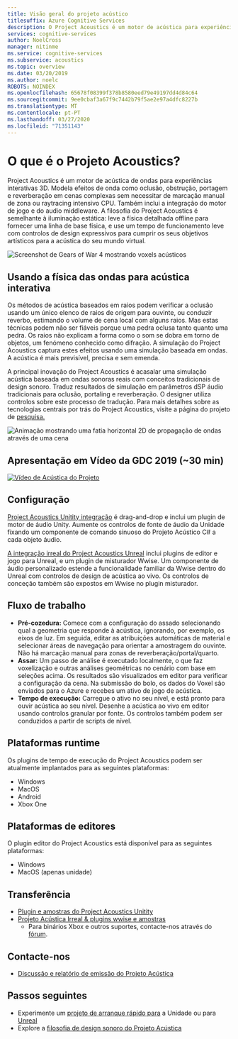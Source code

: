 ```yaml
---
title: Visão geral do projeto acústico
titlesuffix: Azure Cognitive Services
description: O Project Acoustics é um motor de acústica para experiências interativas 3D, integrando a simulação de física de ondas assadas com controlos de design interativos.
services: cognitive-services
author: NoelCross
manager: nitinme
ms.service: cognitive-services
ms.subservice: acoustics
ms.topic: overview
ms.date: 03/20/2019
ms.author: noelc
ROBOTS: NOINDEX
ms.openlocfilehash: 65678f08399f378b8580eed79e49197dd4d84c64
ms.sourcegitcommit: 9ee0cbaf3a67f9c7442b79f5ae2e97a4dfc8227b
ms.translationtype: MT
ms.contentlocale: pt-PT
ms.lasthandoff: 03/27/2020
ms.locfileid: "71351143"
---
```

# <a name="what-is-project-acoustics"></a>O que é o Projeto Acoustics?
Project Acoustics é um motor de acústica de ondas para experiências interativas 3D. Modela efeitos de onda como oclusão, obstrução, portagem e reverberação em cenas complexas sem necessitar de marcação manual de zona ou raytracing intensivo CPU. Também inclui a integração do motor de jogo e do audio middleware. A filosofia do Project Acoustics é semelhante à iluminação estática: leve a física detalhada offline para fornecer uma linha de base física, e use um tempo de funcionamento leve com controlos de design expressivos para cumprir os seus objetivos artísticos para a acústica do seu mundo virtual.

![Screenshot de Gears of War 4 mostrando voxels acústicos](media/gears-with-voxels.jpg)

## <a name="using-wave-physics-for-interactive-acoustics"></a>Usando a física das ondas para acústica interativa
Os métodos de acústica baseados em raios podem verificar a oclusão usando um único elenco de raios de origem para ouvinte, ou conduzir reverbo, estimando o volume de cena local com alguns raios. Mas estas técnicas podem não ser fiáveis porque uma pedra oclusa tanto quanto uma pedra. Os raios não explicam a forma como o som se dobra em torno de objetos, um fenómeno conhecido como difração. A simulação do Project Acoustics captura estes efeitos usando uma simulação baseada em ondas. A acústica é mais previsível, precisa e sem emenda.

A principal inovação do Project Acoustics é acasalar uma simulação acústica baseada em ondas sonoras reais com conceitos tradicionais de design sonoro. Traduz resultados de simulação em parâmetros dSP áudio tradicionais para oclusão, portaling e reverberação. O designer utiliza controlos sobre este processo de tradução. Para mais detalhes sobre as tecnologias centrais por trás do Project Acoustics, visite a página do projeto de [pesquisa.](https://www.microsoft.com/en-us/research/project/project-triton/)

![Animação mostrando uma fatia horizontal 2D de propagação de ondas através de uma cena](media/wave-simulation.gif)

## <a name="video-presentation-from-gdc-2019-30-min"></a>Apresentação em Vídeo da GDC 2019 (~30 min)
[![Vídeo de Acústica do Projeto](https://img.youtube.com/vi/uY4G-GUAQIE/0.jpg)](https://www.youtube.com/watch?v=uY4G-GUAQIE "Clique para reproduzir vídeo")

## <a name="setup"></a>Configuração
[Project Acoustics Unitity integração](unity-integration.md) é drag-and-drop e inclui um plugin de motor de áudio Unity. Aumente os controlos de fonte de áudio da Unidade fixando um componente de comando sinuoso do Projeto Acústico C# a cada objeto áudio.

[A integração irreal do Project Acoustics Unreal](unreal-integration.md) inclui plugins de editor e jogo para Unreal, e um plugin de misturador Wwise. Um componente de áudio personalizado estende a funcionalidade familiar da Wwise dentro do Unreal com controlos de design de acústica ao vivo. Os controlos de conceção também são expostos em Wwise no plugin misturador.

## <a name="workflow"></a>Fluxo de trabalho
* **Pré-cozedura:** Comece com a configuração do assado selecionando qual a geometria que responde à acústica, ignorando, por exemplo, os eixos de luz. Em seguida, editar as atribuições automáticas de material e selecionar áreas de navegação para orientar a amostragem do ouvinte. Não há marcação manual para zonas de reverberação/portal/quarto.
* **Assar:** Um passo de análise é executado localmente, o que faz voxelização e outras análises geométricas no cenário com base em seleções acima. Os resultados são visualizados em editor para verificar a configuração da cena. Na submissão do bolo, os dados do Voxel são enviados para o Azure e recebes um ativo de jogo de acústica.
* **Tempo de execução:** Carregue o ativo no seu nível, e está pronto para ouvir acústica ao seu nível. Desenhe a acústica ao vivo em editor usando controlos granular por fonte. Os controlos também podem ser conduzidos a partir de scripts de nível.

## <a name="runtime-platforms"></a>Plataformas runtime
Os plugins de tempo de execução do Project Acoustics podem ser atualmente implantados para as seguintes plataformas:
* Windows
* MacOS
* Android
* Xbox One

## <a name="editor-platforms"></a>Plataformas de editores
O plugin editor do Project Acoustics está disponível para as seguintes plataformas:
* Windows
* MacOS (apenas unidade)

## <a name="download"></a>Transferência
* [Plugin e amostras do Project Acoustics Unitity](https://www.microsoft.com/en-us/download/details.aspx?id=57346)
* [Projeto Acústica Irreal & plugins wwise e amostras](https://www.microsoft.com/download/details.aspx?id=58090)
  * Para binários Xbox e outros suportes, contacte-nos através do [fórum](https://github.com/microsoft/ProjectAcoustics/issues).

## <a name="contact-us"></a>Contacte-nos
* [Discussão e relatório de emissão do Projeto Acústica](https://github.com/microsoft/ProjectAcoustics/issues)

## <a name="next-steps"></a>Passos seguintes
* Experimente um [projeto de arranque rápido para](unity-quickstart.md) a Unidade ou para [Unreal](unreal-quickstart.md)
* Explore a [filosofia de design sonoro do Projeto Acústica](design-process.md)

